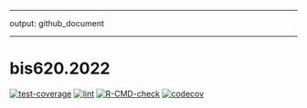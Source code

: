 ------------------------------------------------------------------------

output: github_document

------------------------------------------------------------------------

# bis620.2022

<!-- badges: start -->

[![test-coverage](https://github.com/Juli66/bis620.2022/actions/workflows/test-coverage.yaml/badge.svg)](https://github.com/Juli66/bis620.2022/actions/workflows/test-coverage.yaml)
[![lint](https://github.com/Juli66/bis620.2022/actions/workflows/lint.yaml/badge.svg)](https://github.com/Juli66/bis620.2022/actions/workflows/lint.yaml)
[![R-CMD-check](https://github.com/Juli66/bis620.2022/actions/workflows/R-CMD-check.yaml/badge.svg?branch=main)](https://github.com/Juli66/bis620.2022/actions/workflows/R-CMD-check.yaml)
[![codecov](https://codecov.io/gh/Juli66/bis620.2022/branch/main/graph/badge.svg?token=JJ6DNAPCHY)](https://codecov.io/gh/Juli66/bis620.2022)
<!-- badges: end -->


